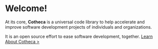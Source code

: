 # Welcome!
At its core, **Cotheca** is a universal code library to help accelerate and improve software development projects of individuals and organizations.

It is an open source effort to ease software development, together. [Learn About Cotheca >](https://github.com/cotheca/docs/blob/main/COTHECA.md)
